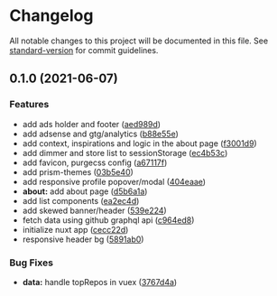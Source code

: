 # Changelog

All notable changes to this project will be documented in this file. See [standard-version](https://github.com/conventional-changelog/standard-version) for commit guidelines.

## 0.1.0 (2021-06-07)


### Features

* add ads holder and footer ([aed989d](https://github.com/rhanmiano/the-starred-ph/commit/aed989dc9b31e1e992e4498ff91dcb891952e41f))
* add adsense and gtg/analytics ([b88e55e](https://github.com/rhanmiano/the-starred-ph/commit/b88e55ece0542d149a015aae8e0a3742cf0be56a))
* add context, inspirations and logic in the about page ([f3001d9](https://github.com/rhanmiano/the-starred-ph/commit/f3001d9beb34cedd80bf206d32600921560c2826))
* add dimmer and store list to sessionStorage ([ec4b53c](https://github.com/rhanmiano/the-starred-ph/commit/ec4b53c12b7f51e99951814eeb8f0e7eb3aa458a))
* add favicon, purgecss config ([a67117f](https://github.com/rhanmiano/the-starred-ph/commit/a67117f122b01304ff7d2adbcf62ca1652ca1c45))
* add prism-themes ([03b5e40](https://github.com/rhanmiano/the-starred-ph/commit/03b5e403d2682241e60148d18d437aff18d7048b))
* add responsive profile popover/modal ([404eaae](https://github.com/rhanmiano/the-starred-ph/commit/404eaae26ee08b2fa5149886c0dbc3633346bd6c))
* **about:** add about page ([d5b6a1a](https://github.com/rhanmiano/the-starred-ph/commit/d5b6a1ab530cfdc87719ce755be5255765c3146d))
* add list components ([ea2ec4d](https://github.com/rhanmiano/the-starred-ph/commit/ea2ec4d0788c5915087d8c445e6160cfa3a912ff))
* add skewed banner/header ([539e224](https://github.com/rhanmiano/the-starred-ph/commit/539e22463dcffb0733fdb99bfe33454ad467c35a))
* fetch data using github graphql api ([c964ed8](https://github.com/rhanmiano/the-starred-ph/commit/c964ed8b15409ca0a0efe128b6ac633eacdaa772))
* initialize nuxt app ([cecc22d](https://github.com/rhanmiano/the-starred-ph/commit/cecc22db75b52f45a3cea38d84a6a8767e5d64eb))
* responsive header bg ([5891ab0](https://github.com/rhanmiano/the-starred-ph/commit/5891ab0846f3114a2f215b401136d2c8dd2aa63f))


### Bug Fixes

* **data:** handle topRepos in vuex ([3767d4a](https://github.com/rhanmiano/the-starred-ph/commit/3767d4a41a9265070b04f2a95cbf53b5f4371e80))
